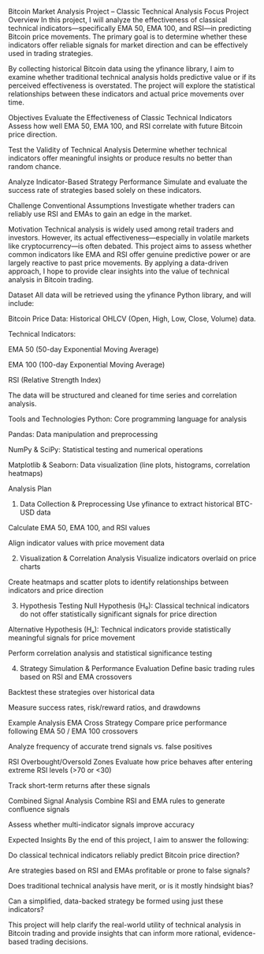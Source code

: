 Bitcoin Market Analysis Project – Classic Technical Analysis Focus
Project Overview
In this project, I will analyze the effectiveness of classical technical indicators—specifically EMA 50, EMA 100, and RSI—in predicting Bitcoin price movements. The primary goal is to determine whether these indicators offer reliable signals for market direction and can be effectively used in trading strategies.

By collecting historical Bitcoin data using the yfinance library, I aim to examine whether traditional technical analysis holds predictive value or if its perceived effectiveness is overstated. The project will explore the statistical relationships between these indicators and actual price movements over time.

Objectives
Evaluate the Effectiveness of Classic Technical Indicators
Assess how well EMA 50, EMA 100, and RSI correlate with future Bitcoin price direction.

Test the Validity of Technical Analysis
Determine whether technical indicators offer meaningful insights or produce results no better than random chance.

Analyze Indicator-Based Strategy Performance
Simulate and evaluate the success rate of strategies based solely on these indicators.

Challenge Conventional Assumptions
Investigate whether traders can reliably use RSI and EMAs to gain an edge in the market.

Motivation
Technical analysis is widely used among retail traders and investors. However, its actual effectiveness—especially in volatile markets like cryptocurrency—is often debated. This project aims to assess whether common indicators like EMA and RSI offer genuine predictive power or are largely reactive to past price movements. By applying a data-driven approach, I hope to provide clear insights into the value of technical analysis in Bitcoin trading.

Dataset
All data will be retrieved using the yfinance Python library, and will include:

Bitcoin Price Data:
Historical OHLCV (Open, High, Low, Close, Volume) data.

Technical Indicators:

EMA 50 (50-day Exponential Moving Average)

EMA 100 (100-day Exponential Moving Average)

RSI (Relative Strength Index)

The data will be structured and cleaned for time series and correlation analysis.

Tools and Technologies
Python: Core programming language for analysis

Pandas: Data manipulation and preprocessing

NumPy & SciPy: Statistical testing and numerical operations

Matplotlib & Seaborn: Data visualization (line plots, histograms, correlation heatmaps)

Analysis Plan
1. Data Collection & Preprocessing
Use yfinance to extract historical BTC-USD data

Calculate EMA 50, EMA 100, and RSI values

Align indicator values with price movement data

2. Visualization & Correlation Analysis
Visualize indicators overlaid on price charts

Create heatmaps and scatter plots to identify relationships between indicators and price direction

3. Hypothesis Testing
Null Hypothesis (H₀): Classical technical indicators do not offer statistically significant signals for price direction

Alternative Hypothesis (Hₐ): Technical indicators provide statistically meaningful signals for price movement

Perform correlation analysis and statistical significance testing

4. Strategy Simulation & Performance Evaluation
Define basic trading rules based on RSI and EMA crossovers

Backtest these strategies over historical data

Measure success rates, risk/reward ratios, and drawdowns

Example Analysis
EMA Cross Strategy
Compare price performance following EMA 50 / EMA 100 crossovers

Analyze frequency of accurate trend signals vs. false positives

RSI Overbought/Oversold Zones
Evaluate how price behaves after entering extreme RSI levels (>70 or <30)

Track short-term returns after these signals

Combined Signal Analysis
Combine RSI and EMA rules to generate confluence signals

Assess whether multi-indicator signals improve accuracy

Expected Insights
By the end of this project, I aim to answer the following:

Do classical technical indicators reliably predict Bitcoin price direction?

Are strategies based on RSI and EMAs profitable or prone to false signals?

Does traditional technical analysis have merit, or is it mostly hindsight bias?

Can a simplified, data-backed strategy be formed using just these indicators?

This project will help clarify the real-world utility of technical analysis in Bitcoin trading and provide insights that can inform more rational, evidence-based trading decisions.

